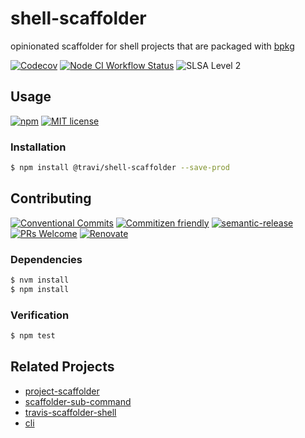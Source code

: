 # shell-scaffolder

opinionated scaffolder for shell projects that are packaged with
[bpkg](http://www.bpkg.io)

<!--status-badges start -->

[![Codecov][coverage-badge]][coverage-link]
[![Node CI Workflow Status][github-actions-ci-badge]][github-actions-ci-link]
![SLSA Level 2][slsa-badge]

<!--status-badges end -->

## Usage

<!--consumer-badges start -->

[![npm][npm-badge]][npm-link]
[![MIT license][license-badge]][license-link]

<!--consumer-badges end -->

### Installation

```sh
$ npm install @travi/shell-scaffolder --save-prod
```

## Contributing

<!--contribution-badges start -->

[![Conventional Commits][commit-convention-badge]][commit-convention-link]
[![Commitizen friendly][commitizen-badge]][commitizen-link]
[![semantic-release][semantic-release-badge]][semantic-release-link]
[![PRs Welcome][PRs-badge]][PRs-link]
[![Renovate][renovate-badge]][renovate-link]

<!--contribution-badges end -->

### Dependencies

```sh
$ nvm install
$ npm install
```

### Verification

```sh
$ npm test
```

## Related Projects

* [project-scaffolder](https://npm.im/@travi/project-scaffolder)
* [scaffolder-sub-command](https://github.com/travi/scaffolder-sub-command)
* [travis-scaffolder-shell](https://github.com/travi/travis-scaffolder-shell)
* [cli](https://npm.im/@travi/cli)

[npm-link]: https://www.npmjs.com/package/@travi/shell-scaffolder

[npm-badge]: https://img.shields.io/npm/v/@travi/shell-scaffolder?logo=npm

[license-link]: LICENSE

[license-badge]: https://img.shields.io/github/license/travi/shell-scaffolder.svg

[coverage-link]: https://codecov.io/github/travi/shell-scaffolder

[coverage-badge]: https://img.shields.io/codecov/c/github/travi/shell-scaffolder?logo=codecov

[commit-convention-link]: https://conventionalcommits.org

[commit-convention-badge]: https://img.shields.io/badge/Conventional%20Commits-1.0.0-yellow.svg

[commitizen-link]: http://commitizen.github.io/cz-cli/

[commitizen-badge]: https://img.shields.io/badge/commitizen-friendly-brightgreen.svg

[semantic-release-link]: https://github.com/semantic-release/semantic-release

[semantic-release-badge]: https://img.shields.io/badge/semantic--release-angular-e10079?logo=semantic-release

[PRs-link]: http://makeapullrequest.com

[PRs-badge]: https://img.shields.io/badge/PRs-welcome-brightgreen.svg

[renovate-link]: https://renovatebot.com

[renovate-badge]: https://img.shields.io/badge/renovate-enabled-brightgreen.svg?logo=renovatebot

[github-actions-ci-link]: https://github.com/travi/shell-scaffolder/actions?query=workflow%3A%22Node.js+CI%22+branch%3Amaster

[github-actions-ci-badge]: https://github.com/travi/shell-scaffolder/workflows/Node.js%20CI/badge.svg

[slsa-badge]: https://slsa.dev/images/gh-badge-level2.svg
